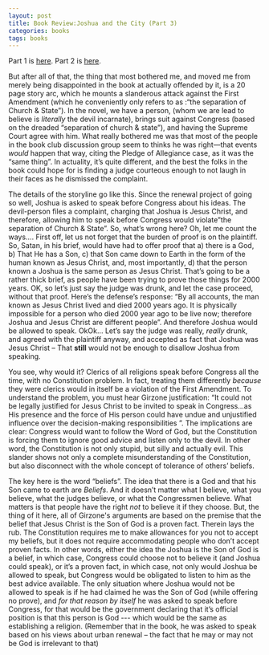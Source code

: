 ```yaml
---
layout: post
title: Book Review:Joshua and the City (Part 3)
categories: books
tags: books
---
```


  Part 1 is [here](2004-04-10-book-review-joshua-and-the-city-part-1.html).
  Part 2 is [here](2004-04-10-book-review-joshua-and-the-city-part-2.html).
  
   But after all of that, the thing that most bothered me, and moved me from merely being disappointed in the book at actually offended by it, is a 20 page story arc, which he mounts a slanderous attack against the First Amendment (which he conveniently only refers to as :“the separation of Church &amp; State”). In the novel, we have a person, (whom we are lead to believe is *literally* the devil incarnate), brings suit against Congress (based on the dreaded “separation of church &amp; state”), and having the Supreme Court agree with him. What really bothered me was that most of the people in the book club discussion group seem to thinks he was right—that events *would* happen that way, citing the Pledge of Allegiance case, as it was the “same thing”. In actuality, it’s quite different, and the best the folks in the book could hope for is finding a judge courteous enough to not laugh in their faces as he dismissed the complaint. 
    
   The details of the storyline go like this. Since the renewal project of going so well, Joshua is asked to speak before Congress about his ideas. The devil-person files a complaint, charging that Joshua is Jesus Christ, and therefore, allowing him to speak before Congress would violate”the separation of Church &amp; State”. So, what’s wrong here? Oh, let me count the ways…. First off, let us not forget that the burden of proof is on the plaintiff. So, Satan, in his brief, would have had to offer proof that a) there is a God, b) That He has a Son, c) that Son came down to Earth in the form of the human known as Jesus Christ, and, most importantly, d) that the person known a Joshua is the same person as Jesus Christ. That’s going to be a rather thick brief, as people have been trying to prove those things for 2000 years. OK, so let’s just say the judge was drunk, and let the case proceed, without that proof. Here’s the defense’s response: “By all accounts, the man known as Jesus Christ lived and died 2000 years ago. It is physically impossible for a person who died 2000 year ago to be live now; therefore Joshua and Jesus Christ are different people”. And therefore Joshua would be allowed to speak. OkOk… Let’s say the judge was really, *really* drunk, and agreed with the plaintiff anyway, and accepted as fact that Joshua was Jesus Christ – That **still** would not be enough to disallow Joshua from speaking.
   
   You see, why would it? Clerics of all religions speak before Congress all the time, with no Constitution problem. In fact, treating them differently *because* they were clerics would in itself be a violation of the First Amendment. To understand the problem, you must hear Girzone justification: “It could not be legally justified for Jesus Christ to be invited to speak in Congress…as His presence and the force of His person could have undue and unjustified influence over the decision-making responsibilities ”. The implications are clear: Congress would want to follow the Word of God, but the Constitution is forcing them to ignore good advice and listen only to the devil. In other word, the Constitution is not only stupid, but silly and actually evil. This slander shows not only a complete misunderstanding of the Constitution, but also disconnect with the whole concept of tolerance of others’ beliefs.
   
   The key here is the word “beliefs”. The idea that there is a God and that his Son came to earth are *Beliefs*. And it doesn’t matter what I believe, what you believe, what the judges believe, or what the Congressmen believe. What matters is that people have the right *not* to believe it if they choose. But, the thing of it here, all of Girzone's arguments are based on the premise that the belief that Jesus Christ is the Son of God is a proven fact. Therein lays the rub. The Constitution requires me to make allowances for you not to accept my beliefs, but it does not require accommodating people who don’t accept proven facts. In other words, either the idea the Joshua is the Son of God is a belief, in which case, Congress could choose not to believe it (and Joshua could speak), or it’s a proven fact, in which case, not only would Joshua be allowed to speak, but Congress would be obligated to listen to him as the best advice available. The only situation where Joshua would not be allowed to speak is if he had claimed he was the Son of God (while offering no prove), and *for that reason by itself* he was asked to speak before Congress, for that would be the government declaring that it’s official position is that this person is God --- which would be the same as establishing a religion. (Remember that in the book, he was asked to speak based on his views about urban renewal – the fact that he may or may not be God is irrelevant to that)
   